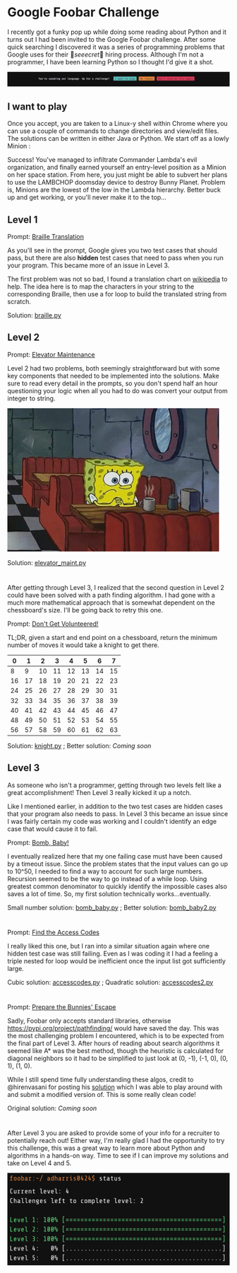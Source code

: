 # Google Foobar Challenge

I recently got a funky pop up while doing some reading about Python and it turns out I had been invited to the Google Foobar challenge. After some quick searching I discovered it was a series of programming problems that Google uses for their 🤫*seeecret*🤫 hiring process. Although I'm not a programmer, I have been learning Python so I thought I'd give it a shot.

![foobar popup](images/foobar_popup.png)

## I want to play
Once you accept, you are taken to a Linux-y shell within Chrome where you can use a couple of commands to change directories and view/edit files. The solutions can be written in either Java or Python. We start off as a lowly Minion :

Success! You've managed to infiltrate Commander Lambda's evil organization, and finally earned yourself an entry-level position as a Minion on her space station. From here, you just might be able to subvert her plans to use the LAMBCHOP doomsday device to destroy Bunny Planet. Problem is, Minions are the lowest of the low in the Lambda hierarchy. Better buck up and get working, or you'll never make it to the top...

## Level 1

Prompt: [Braille Translation](Questions/1_Braille_Translation.txt)

As you'll see in the prompt, Google gives you two test cases that should pass, but there are also **hidden** test cases that need to pass when you run your program. This became more of an issue in Level 3.

The first problem was not so bad, I found a translation chart on [wikipedia](https://en.wikipedia.org/wiki/Braille_ASCII) to help. The idea here is to map the characters in your string to the corresponding Braille, then use a for loop to build the translated string from scratch.

Solution: [braille.py](Code/braille.py)

## Level 2

Prompt: [Elevator Maintenance](Questions/2.1_Elevator_Maintenance.txt)

Level 2 had two problems, both seemingly straightforward but with some key components that needed to be implemented into the solutions. Make sure to read every detail in the prompts, so you don't spend half an hour questioning your logic when all you had to do was convert your output from integer to string.

![whoops](images/details.gif)

Solution: [elevator_maint.py](Code/elevator_maint.py)

#

After getting through Level 3, I realized that the second question in Level 2 could have been solved with a path finding algorithm. I had gone with a much more mathematical approach that is somewhat dependent on the chessboard's size. I'll be going back to retry this one.

Prompt: [Don't Get Volunteered!](Questions/2.2_Dont_Get_Volunteered.txt)

TL;DR, given a start and end point on a chessboard, return the minimum number of moves it would take a knight to get there.

| 0| 1| 2| 3| 4| 5| 6| 7|
|--|--|--|--|--|--|--|--|
| 8| 9|10|11|12|13|14|15|
|16|17|18|19|20|21|22|23|
|24|25|26|27|28|29|30|31|
|32|33|34|35|36|37|38|39|
|40|41|42|43|44|45|46|47|
|48|49|50|51|52|53|54|55|
|56|57|58|59|60|61|62|63|

Solution: [knight.py](Code/knight.py) ; Better solution: _Coming soon_

## Level 3

As someone who isn't a programmer, getting through two levels felt like a great accomplishment! Then Level 3 really kicked it up a notch.

Like I mentioned earlier, in addition to the two test cases are hidden cases that your program also needs to pass. In Level 3 this became an issue since I was fairly certain my code was working and I couldn't identify an edge case that would cause it to fail.

Prompt: [Bomb, Baby!](Questions/3.1_Bomb_Baby.txt)

I eventually realized here that my one failing case must have been caused by a timeout issue. Since the problem states that the input values can go up to 10^50, I needed to find a way to account for such large numbers. Recursion seemed to be the way to go instead of a while loop. Using greatest common denominator to quickly identify the impossible cases also saves a lot of time. So, my first solution technically works...eventually.

Small number solution: [bomb_baby.py](Code/bomb_baby.py) ; Better solution: [bomb_baby2.py](Code/bomb_baby2.py)

#

Prompt: [Find the Access Codes](Questions/3.2_Find_the_Access_Codes.txt)

I really liked this one, but I ran into a similar situation again where one hidden test case was still failing. Even as I was coding it I had a feeling a triple nested for loop would be inefficient once the input list got sufficiently large.

Cubic solution: [accesscodes.py](Code/accesscodes.py) ; Quadratic solution: [accesscodes2.py](Code/accesscodes2.py)

#

Prompt: [Prepare the Bunnies' Escape](Questions/3.3_Prepare_the_Bunnies_Escape.txt)

Sadly, Foobar only accepts standard libraries, otherwise https://pypi.org/project/pathfinding/ would have saved the day. This was the most challenging problem I encountered, which is to be expected from the final part of Level 3. After hours of reading about search algorithms it seemed like A* was the best method, though the heuristic is calculated for diagonal neighbors so it had to be simplified to just look at (0, -1), (-1, 0), (0, 1), (1, 0).

While I still spend time fully understanding these algos, credit to @hirenvasani for posting his [solution](https://github.com/hirenvasani/foobar/blob/master/prepare_the_bunnies_escape.py) which I was able to play around with and submit a modified version of. This is some really clean code!

Original solution: _Coming soon_

#

After Level 3 you are asked to provide some of your info for a recruiter to potentially reach out! Either way, I'm really glad I had the opportunity to try this challenge, this was a great way to learn more about Python and algorithms in a hands-on way. Time to see if I can improve my solutions and take on Level 4 and 5.

![status](images/status.png)
